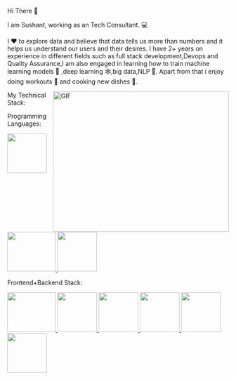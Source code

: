 Hi There 👋

I am Sushant, working as an Tech Consultant. 💻

I ❤️ to explore data and believe that data tells us more than numbers and it helps us understand our users and their desires.
I have 2+ years on experience in different fields such as full stack development,Devops and Quality Assurance,I am also engaged 
in learning how to train machine learning models 🤖 ,deep learning 🕸️,big data,NLP 🧠.
Apart from that i enjoy doing workouts 🏅 and cooking new dishes 🍛.

<img align="right" alt="GIF" src="https://media.giphy.com/media/26xBwEevU6tBgktHy/giphy.gif" width="400" height="320" />

My Technical Stack:

Programming Languages:
<p float="left">
  <a href="https://python.org/" target="_blank" >
    <img src="https://media1.giphy.com/media/KAq5w47R9rmTuvWOWa/giphy.gif"  height="90" />
  </a>
   <a href="https://www.w3schools.com/cpp/" target="_blank" >
    <img src="https://qph.fs.quoracdn.net/main-qimg-5c32fd59f59c761f549d6e693a47c609"  height="90" width="110" />
  </a>
  <a href="https://www.r-project.org/about.html" target="_blank" >
    <img src="https://media4.giphy.com/media/rGlAZysKBcjRCkAX7S/giphy.gif"  height="90" width="90" />
  </a> 
 </p>  
  
  
Frontend+Backend Stack:

<p float="left">  
  <a href="https://www.w3schools.com/sql/" target="_blank" >
    <img src="https://media.giphy.com/media/vISmwpBJUNYzukTnVx/giphy.gif"  height="90" width="110" />
  </a>
  <a href="https://www.w3.org/wiki/The_web_standards_model_-_HTML_CSS_and_JavaScript" target="_blank" >
    <img src="https://morganwebtechnology.com/frontend1/page/design.gif"  height="90" width="90" />
  </a>
  <a href="https://reactjs.org/" target="_blank" >
    <img src="https://cdn.hashnode.com/res/hashnode/image/upload/v1614961290202/nWwYCFQEU.gif"  height="90" width="90" />
  </a>
  <a href="https://getbootstrap.com/" target="_blank" >
    <img src="https://miro.medium.com/max/512/1*6fzxZyDPD_8RRsmHpQr-vw.gif"  height="90" width="90" />
  </a>
   <a href="https://www.mongodb.com/" target="_blank" >
    <img src="https://monophy.com/media/wgFWLRiND4bkyYR4IN/monophy.gif"  height="90" width="90" />
  </a>
  <a href="https://flask.palletsprojects.com/en/2.0.x/" target="_blank" >
    <img src="https://brandeps.com/logo-download/F/Flask-logo-vector-01.svg"  height="90" width="90" />
  </a>
 </p>

                                                                                             
                                                                                                     
                                                                                                     

                                                                                                     
                                                                                                     
                                                                                                     
                                                                                                     
                                                                                                     
                                                                                                     
